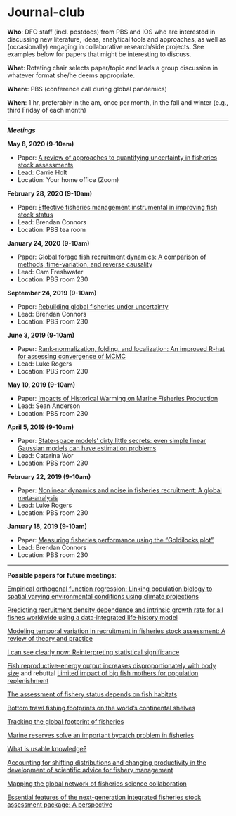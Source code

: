 # Journal-club

**Who**: DFO staff (incl. postdocs) from PBS and IOS who are interested in discussing new literature, ideas, analytical tools and approaches, as well as (occasionally) engaging in collaborative research/side projects. See examples below for papers that might be interesting to discuss.

**What**: Rotating chair selects paper/topic and leads a group discussion in whatever format she/he deems appropriate.

**Where**: PBS (conference call during global pandemics)

**When**: 1 hr, preferably in the am, once per month, in the fall and winter (e.g., third Friday of each month)

-------------------------------------------------------------------------------------------------------------------

_**Meetings**_

**May 8, 2020 (9-10am)**

- Paper: [A review of approaches to quantifying uncertainty in fisheries stock assessments](https://www.sciencedirect.com/science/article/abs/pii/S0165783620300205)
- Lead: Carrie Holt
- Location: Your home office (Zoom)

**February 28, 2020 (9-10am)**

- Paper: [Effective fisheries management instrumental in improving fish stock status](https://www.pnas.org/content/117/4/2218)
- Lead: Brendan Connors
- Location: PBS tea room

**January 24, 2020 (9-10am)**

- Paper: [Global forage fish recruitment dynamics: A comparison of methods, time-variation, and reverse causality](https://www.sciencedirect.com/science/article/abs/pii/S0165783619300074)
- Lead: Cam Freshwater
- Location: PBS room 230

**September 24, 2019 (9-10am)**

- Paper: [Rebuilding global fisheries under uncertainty](https://www.pnas.org/content/pnas/116/32/15985.full.pdf)
- Lead: Brendan Connors
- Location: PBS room 230

**June 3, 2019 (9-10am)**

- Paper: [Rank-normalization, folding, and localization: An improved R-hat for assessing convergence of MCMC](https://arxiv.org/abs/1903.08008)
- Lead: Luke Rogers
- Location: PBS room 230

**May 10, 2019 (9-10am)**

- Paper: [Impacts of Historical Warming on Marine Fisheries Production](https://science.sciencemag.org/content/363/6430/979)
- Lead: Sean Anderson
- Location: PBS room 230

**April 5, 2019 (9-10am)**

- Paper: [State-space models’ dirty little secrets: even simple linear Gaussian models can have estimation problems](https://www.nature.com/articles/srep26677)
- Lead: Catarina Wor
- Location: PBS room 230

**February 22, 2019 (9-10am)**

- Paper: [Nonlinear dynamics and noise in fisheries recruitment: A global meta‐analysis](https://onlinelibrary.wiley.com/doi/full/10.1111/faf.12304)
- Lead: Luke Rogers
- Location: PBS room 230

**January 18, 2019 (9-10am)**

- Paper: [Measuring fisheries performance using the “Goldilocks plot”](https://academic.oup.com/icesjms/advance-article/doi/10.1093/icesjms/fsy138/5133277)
- Lead: Brendan Connors
- Location: PBS room 230


-------------------------------------------------------------------------------------------------------------------


**Possible papers for future meetings**: 

[Empirical orthogonal function regression: Linking population biology to spatial varying environmental conditions using climate projections](https://onlinelibrary.wiley.com/doi/abs/10.1111/gcb.15149)

[Predicting recruitment density dependence and intrinsic growth rate for all fishes worldwide using a data‐integrated life‐history model](https://onlinelibrary.wiley.com/doi/abs/10.1111/faf.12427)

[Modeling temporal variation in recruitment in fisheries stock assessment: A review of theory and practice](https://www.sciencedirect.com/science/article/abs/pii/S0165783618303564)

[I can see clearly now: Reinterpreting statistical significance](https://besjournals.onlinelibrary.wiley.com/doi/full/10.1111/2041-210X.13159)

[Fish reproductive-energy output increases disproportionately with body size](http://science.sciencemag.org/content/360/6389/642) and rebuttal [Limited impact of big fish mothers for population replenishment](http://www.nrcresearchpress.com/doi/full/10.1139/cjfas-2018-0354#.XE_f789KhE4)
 

[The assessment of fishery status depends on fish habitats](https://onlinelibrary.wiley.com/doi/full/10.1111/faf.12318)
 
[Bottom trawl fishing footprints on the world’s continental shelves](http://www.pnas.org/content/115/43/E10275)
 
[Tracking the global footprint of fisheries](http://science.sciencemag.org/content/359/6378/904)
 
[Marine reserves solve an important bycatch problem in fisheries](http://www.pnas.org/content/114/34/8927.full)

[What is usable knowledge?](http://www.nrcresearchpress.com/doi/abs/10.1139/cjfas-2017-0305#.W_Q2gYjwYuW)


[Accounting for shifting distributions and changing productivity in the development of scientific advice for fishery management](https://academic.oup.com/icesjms/advance-article-abstract/doi/10.1093/icesjms/fsz048/5474997)

[Mapping the global network of fisheries science collaboration](https://onlinelibrary.wiley.com/doi/epdf/10.1111/faf.123797)

[Essential features of the next-generation integrated fisheries stock assessment package: A perspective](https://www.sciencedirect.com/science/article/abs/pii/S016578362030134X)


